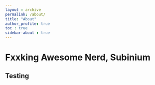 ```yaml
---
layout : archive
permalink: /about/
title: "About"
author_profile: true
toc : true
sidebar-about : true
---
```


# Fxxking Awesome Nerd, Subinium

## Testing
